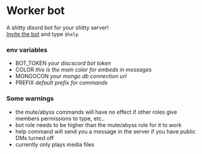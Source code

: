 # Worker bot

A shitty disord bot for your shitty server!\
[Invite the bot](https://discord.com/oauth2/authorize?client_id=755532648419557447&scope=bot&permissions=8) and type ```$help```

### env variables
* BOT_TOKEN *your discscord bot token*
* COLOR *this is the main color for embeds in messages*
* MONGOCON *your mongo db connection url*
* PREFIX *default prefix for commands*


### Some warnings
* the mute/abyss commands will have no effect if other roles give members permissions to type, etc..
* bot role needs to be higher than the mute/abyss role for it to work
* help command will send you a message in the server if you have public DMs turned off 
* currently only plays media files
